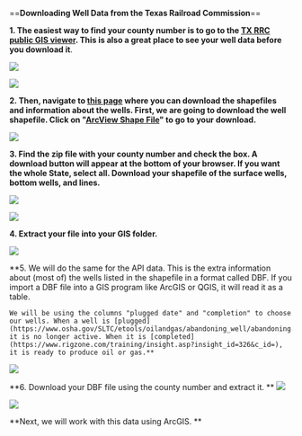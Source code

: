==**Downloading Well Data from the Texas Railroad Commission**==

**1. The easiest way to find your county number is to go to the [TX RRC public GIS viewer](https://gis.rrc.texas.gov/GISViewer/). This is also a great place to see your well data before you download it**. 

![](https://i.imgur.com/o67m0Kj.jpg)


![](https://i.imgur.com/DojaMVL.jpg)

**2. Then, navigate to [this page](https://www.rrc.state.tx.us/resource-center/research/data-sets-available-for-download/) where you can download the shapefiles and information about the wells. First, we are going to download the well shapefile. Click on "[ArcView Shape File](https://mft.rrc.texas.gov/link/4e9023eb-e4ee-45b8-81b7-aec1494c1e8e)" to go to your download.**

![](https://i.imgur.com/Bf6n6K2.jpg)

**3. Find the zip file with your county number and check the box. A download button will appear at the bottom of your browser. If you want the whole State, select all. Download your shapefile of the surface wells, bottom wells, and lines.** 

![](https://i.imgur.com/vzPKi2G.jpg)

![](https://i.imgur.com/pzetMtR.jpg)

**4. Extract your file into your GIS folder.**

![](https://i.imgur.com/3wiN3ul.jpg)

**5. We will do the same for the API data. This is the extra information about (most of) the wells listed in the shapefile in a format called DBF. If you import a DBF file into a GIS program like ArcGIS or QGIS, it will read it as a table. 

    We will be using the columns "plugged date" and "completion" to choose our wells. When a well is [plugged](https://www.osha.gov/SLTC/etools/oilandgas/abandoning_well/abandoning.html), it is no longer active. When it is [completed](https://www.rigzone.com/training/insight.asp?insight_id=326&c_id=), it is ready to produce oil or gas.**

![](https://i.imgur.com/mCqBpBU.jpg)

**6. Download your DBF file using the county number and extract it.
**
![](https://i.imgur.com/FT9A0Hj.jpg)

![](https://i.imgur.com/vNA2Jee.jpg)


**Next, we will work with this data using ArcGIS. 
**


